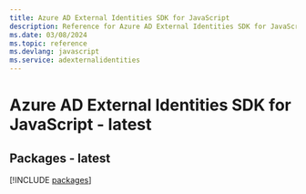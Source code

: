```yaml
---
title: Azure AD External Identities SDK for JavaScript
description: Reference for Azure AD External Identities SDK for JavaScript
ms.date: 03/08/2024
ms.topic: reference
ms.devlang: javascript
ms.service: adexternalidentities
---
```

# Azure AD External Identities SDK for JavaScript - latest
## Packages - latest
[!INCLUDE [packages](ad-external-identities-index.md)]
